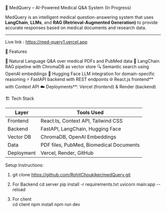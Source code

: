  🧠 MedQuery – AI-Powered Medical Q&A System (In Progress)

MedQuery is an intelligent medical question-answering system that uses **LangChain**, **LLMs**, and **RAG (Retrieval-Augmented Generation)** to provide accurate responses based on medical documents and research data.

---

  Live link : https://med-query1.vercel.app

 🚀 Features

 💬 Natural Language Q&A over medical PDFs and PubMed data
 🧠 LangChain RAG pipeline with ChromaDB as vector store
 🔍 Semantic search using OpenAI embeddings
 🤖 Hugging Face LLM integration for domain-specific reasoning
 ⚡  FastAPI backend with REST endpoints
 🌐 React.js frontend** with Context API
 ☁️ Deployments**: Vercel (frontend) & Render (backend)

 🏗️ Tech Stack

| Layer      | Tools Used                               |
|------------|-------------------------------------------|
| Frontend   | React.ts, Context API, Tailwind CSS       |
| Backend    | FastAPI, LangChain, Hugging Face          |
| Vector DB  | ChromaDB, OpenAI Embeddings               |
| Data       | PDF files, PubMed, Biomedical Documents   |
| Deployment | Vercel, Render, GitHub                    |


Setup Instructions:

1. git clone https://github.com/RohitChoukiker/medQuery.git

2. For Backend
   cd server
   pip install -r requirements.txt
   uvicorn main:app --reload          
   
3. For client  
   cd client
   npm install
   npm run dev


   

